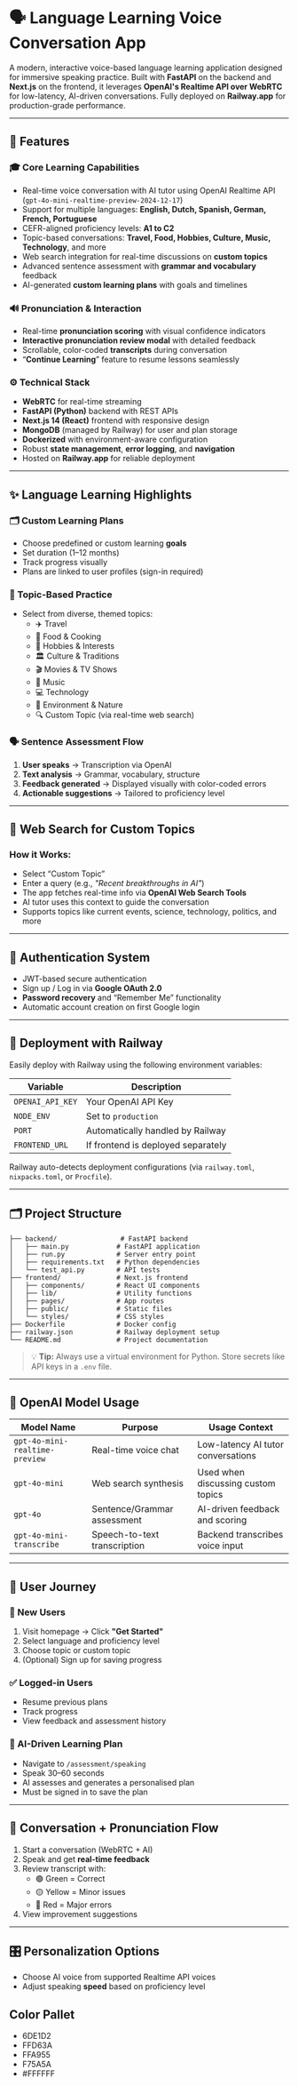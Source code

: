 # 🗣️ Language Learning Voice Conversation App

A modern, interactive voice-based language learning application designed for immersive speaking practice. Built with **FastAPI** on the backend and **Next.js** on the frontend, it leverages **OpenAI's Realtime API over WebRTC** for low-latency, AI-driven conversations. Fully deployed on **Railway.app** for production-grade performance.

---

## 🧩 Features

### 🎓 Core Learning Capabilities
- Real-time voice conversation with AI tutor using OpenAI Realtime API (`gpt-4o-mini-realtime-preview-2024-12-17`)
- Support for multiple languages: **English, Dutch, Spanish, German, French, Portuguese**
- CEFR-aligned proficiency levels: **A1 to C2**
- Topic-based conversations: **Travel, Food, Hobbies, Culture, Music, Technology**, and more
- Web search integration for real-time discussions on **custom topics**
- Advanced sentence assessment with **grammar and vocabulary** feedback
- AI-generated **custom learning plans** with goals and timelines

### 🔊 Pronunciation & Interaction
- Real-time **pronunciation scoring** with visual confidence indicators
- **Interactive pronunciation review modal** with detailed feedback
- Scrollable, color-coded **transcripts** during conversation
- “**Continue Learning**” feature to resume lessons seamlessly

### ⚙️ Technical Stack
- **WebRTC** for real-time streaming
- **FastAPI (Python)** backend with REST APIs
- **Next.js 14 (React)** frontend with responsive design
- **MongoDB** (managed by Railway) for user and plan storage
- **Dockerized** with environment-aware configuration
- Robust **state management**, **error logging**, and **navigation**
- Hosted on **Railway.app** for reliable deployment

---

## ✨ Language Learning Highlights

### 🗂️ Custom Learning Plans
- Choose predefined or custom learning **goals**
- Set duration (1–12 months)
- Track progress visually
- Plans are linked to user profiles (sign-in required)

### 🎯 Topic-Based Practice
- Select from diverse, themed topics:
  - ✈️ Travel
  - 🍲 Food & Cooking
  - 🎨 Hobbies & Interests
  - 🏛️ Culture & Traditions
  - 🎬 Movies & TV Shows
  - 🎵 Music
  - 💻 Technology
  - 🌳 Environment & Nature
  - 🔍 Custom Topic (via real-time web search)

### 🗣️ Sentence Assessment Flow
1. **User speaks** → Transcription via OpenAI
2. **Text analysis** → Grammar, vocabulary, structure
3. **Feedback generated** → Displayed visually with color-coded errors
4. **Actionable suggestions** → Tailored to proficiency level

---

## 🔎 Web Search for Custom Topics

### How it Works:
- Select “Custom Topic”
- Enter a query (e.g., *"Recent breakthroughs in AI"*)
- The app fetches real-time info via **OpenAI Web Search Tools**
- AI tutor uses this context to guide the conversation
- Supports topics like current events, science, technology, politics, and more

---

## 🔐 Authentication System

- JWT-based secure authentication
- Sign up / Log in via **Google OAuth 2.0**
- **Password recovery** and “Remember Me” functionality
- Automatic account creation on first Google login

---

## 🚀 Deployment with Railway

Easily deploy with Railway using the following environment variables:

| Variable         | Description                             |
|------------------|-----------------------------------------|
| `OPENAI_API_KEY` | Your OpenAI API Key                     |
| `NODE_ENV`       | Set to `production`                     |
| `PORT`           | Automatically handled by Railway        |
| `FRONTEND_URL`   | If frontend is deployed separately      |

Railway auto-detects deployment configurations (via `railway.toml`, `nixpacks.toml`, or `Procfile`).

---

## 🗂️ Project Structure

```
├── backend/                # FastAPI backend
│   ├── main.py            # FastAPI application
│   ├── run.py             # Server entry point
│   ├── requirements.txt   # Python dependencies
│   └── test_api.py        # API tests
├── frontend/              # Next.js frontend
│   ├── components/        # React UI components
│   ├── lib/               # Utility functions
│   ├── pages/             # App routes
│   ├── public/            # Static files
│   └── styles/            # CSS styles
├── Dockerfile             # Docker config
├── railway.json           # Railway deployment setup
└── README.md              # Project documentation
```

> 💡 **Tip:** Always use a virtual environment for Python. Store secrets like API keys in a `.env` file.

---

## 🧠 OpenAI Model Usage

| Model Name                            | Purpose                             | Usage Context                                 |
|--------------------------------------|-------------------------------------|-----------------------------------------------|
| `gpt-4o-mini-realtime-preview`       | Real-time voice chat                | Low-latency AI tutor conversations            |
| `gpt-4o-mini`                         | Web search synthesis                | Used when discussing custom topics            |
| `gpt-4o`                              | Sentence/Grammar assessment         | AI-driven feedback and scoring                |
| `gpt-4o-mini-transcribe`             | Speech-to-text transcription        | Backend transcribes voice input               |

---

## 👣 User Journey

### 👤 New Users
1. Visit homepage → Click **"Get Started"**
2. Select language and proficiency level
3. Choose topic or custom topic
4. (Optional) Sign up for saving progress

### ✅ Logged-in Users
- Resume previous plans
- Track progress
- View feedback and assessment history

### 🧠 AI-Driven Learning Plan
- Navigate to `/assessment/speaking`
- Speak 30–60 seconds
- AI assesses and generates a personalised plan
- Must be signed in to save the plan

---

## 🔄 Conversation + Pronunciation Flow

1. Start a conversation (WebRTC + AI)
2. Speak and get **real-time feedback**
3. Review transcript with:
   - 🟢 Green = Correct
   - 🟡 Yellow = Minor issues
   - 🔴 Red = Major errors
4. View improvement suggestions

---

## 🎛️ Personalization Options

- Choose AI voice from supported Realtime API voices
- Adjust speaking **speed** based on proficiency level

## Color Pallet
- 6DE1D2
- FFD63A
- FFA955
- F75A5A
- #FFFFFF